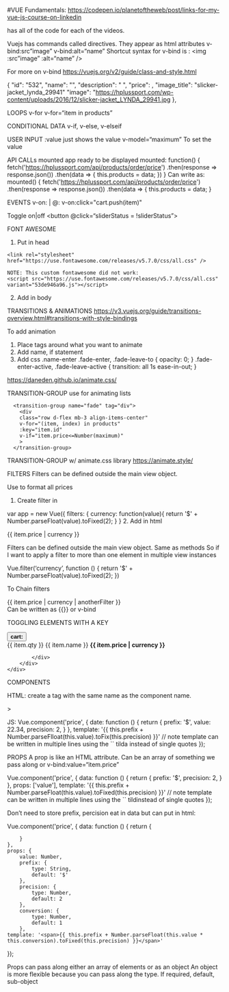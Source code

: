 #VUE Fundamentals:
https://codepen.io/planetoftheweb/post/links-for-my-vue-js-course-on-linkedin

has all of the code for each of the videos.

Vuejs has commands called directives.
They appear as html attributes
v-bind:src”image” v-bind:alt=“name”
Shortcut syntax for v-bind is :
<img :src”image” :alt=“name” />

For more on v-bind https://vuejs.org/v2/guide/class-and-style.html

{
      "id": "532",
      "name": "",
      "description": " ",
      "price": ,
      "image_title": "slicker-jacket_lynda_29941"
      "image": "https://hplussport.com/wp-content/uploads/2016/12/slicker-jacket_LYNDA_29941.jpg
    },


LOOPS v-for
v-for=“item in products”

CONDITIONAL DATA	v-if, v-else, v-elseif


USER INPUT
:value 	just shows the value
v-model=“maximum”	To set the value


API CALLs	mounted app ready to be displayed
mounted: function() {
                fetch('https://hplussport.com/api/products/order/price')
                .then(response => response.json())
                .then(data => {
                    this.products = data;
                })
            }
Can write as: 
mounted() {
fetch('https://hplussport.com/api/products/order/price')
                .then(response => response.json())
                .then(data => {
                    this.products = data;
}


EVENTS	v-on:  | @:
v-on:click="cart.push(item)"


Toggle on|off
<button @click=“sliderStatus = !sliderStatus”></button>


FONT AWESOME
1. Put in head
<!-- fontawesome cdn  -->
    <link rel="stylesheet" href="https://use.fontawesome.com/releases/v5.7.0/css/all.css" />

    NOTE: This custom fontawesome did not work:
    <script src="https://use.fontawesome.com/releases/v5.7.0/css/all.css" variant="53de946a96.js"></script>

2. Add in body
<i class="fas fa-dollar-sign"></i>



TRANSITIONS & ANIMATIONS
https://v3.vuejs.org/guide/transitions-overview.html#transitions-with-style-bindings

To add animation
1. Place <transition> tags around what you want to animate
2. Add name, if statement
3. Add css .name-enter
.fade-enter, .fade-leave-to {
        opacity: 0;
      }
      .fade-enter-active, .fade-leave-active {
        transition: all 1s ease-in-out;
      }

https://daneden.github.io/animate.css/

TRANSITION-GROUP use for animating lists

      <transition-group name="fade" tag="div">
        <div
        class="row d-flex mb-3 align-items-center"
        v-for="(item, index) in products" 
        :key="item.id"
        v-if="item.price<=Number(maximum)"
        >
      </transition-group>

TRANSITION-GROUP w/ animate.css library
https://animate.style/

<transition-group name="fade" tag="div"
      enter-active-class="animated fadeInRight"
      leave-active-class="animated fadeOutRight"
      >
        <div
        class="row d-flex mb-3 align-items-center"
        v-for="(item, index) in products" 
        :key="item.id"
        v-if="item.price<=Number(maximum)"
        >
      </transition-group>


FILTERS
Filters can be defined outside the main view object.

Use to format all prices
1. Create filter in 

var app = new Vue({
filters: {
                currency: function(value){
                    return '$' + Number.parseFloat(value).toFixed(2);
                }
            }
2. Add in html
<div class="h5 float-right">{{ item.price | currency }}</div>

Filters can be defined outside the main view object.
Same as methods
So if I want to apply a filter to more than one element in multiple view instances

Vue.filter(‘currency’, function () {
 return '$' + Number.parseFloat(value).toFixed(2);
})

To Chain filters
<div class="h5 float-right">{{ item.price | currency | anotherFilter }}</div>
Can be written as {{}} or v-bind


TOGGLING ELEMENTS WITH A KEY
 <div class="ml-2" v-if="cart.length>0">
    <button class="btn btn-success btndropdown-toggle" 
        id="cartDropdown" 
        data-toggle="dropdown"
        aria-haspopup="true"
        aria-expanded="false">
        <b>cart:</b>
        <span class="badge badge-pill badge-success"cart.length }}</span>
    </button>
    <div class="dropdown-menu dropdown-menu-right"
        aria-labelledby="cartDropdown">
        <div v-for="(item, index) in cart" :key="index">
            <div class="dropdown-item-text text-nowrap text-right">
                <span class="badge badge-pill badge-warning align-text-top mr-1">{{ item.qty }}</span>
                                {{ item.name }}
                <b>{{ item.price | currency }}</b>

            </div>
        </div>
    </div>
</div>

COMPONENTS

HTML: create a tag with the same name as the component name.
<div class="h5 float-right"><price></price>></div>

JS: 
Vue.component('price', {
    date: function () {
        return {
            prefix: '$',
            value: 22.34,
            precision: 2,
        }
    },
    template: '<span>{{ this.prefix + Number.parseFlloat(this.value).toFix(this.precision) }}</span>'
    // note template can be written in multiple lines using the `` tilda instead of single quotes
});


PROPS
A prop is like an HTML attribute. Can be an array of something we pass along
<price :value="item.price"></price>
or v-bind:value=“item.price”

Vue.component('price', {
    data: function () {
        return {
            prefix: '$',
            precision: 2,
        }
    },
    props: ['value'],
    template: '<span>{{ this.prefix + Number.parseFloat(this.value).toFixed(this.precision) }}</span>'
    // note template can be written in multiple lines using the `` tildinstead of single quotes
});

Don’t need to store prefix, percision eat in data but can put in html: 
<price  :value="item.price" 
        :prefix="'&euro;'"
        :precision="2"
        :conversion=".87">
</price>

Vue.component('price', {
    data: function () {
        return {
                
        }
    },
    props: {
        value: Number,
        prefix: {
            type: String,
            default: '$'
        },
        precision: {
            type: Number,
            default: 2
        },
        conversion: {
            type: Number,
            default: 1
        },
    template: '<span>{{ this.prefix + Number.parseFloat(this.value * this.conversion).toFixed(this.precision) }}</span>'
});


Props can pass along either an array of elements or as an object An object is more flexible because you can pass along the type. If required, default, sub-object
